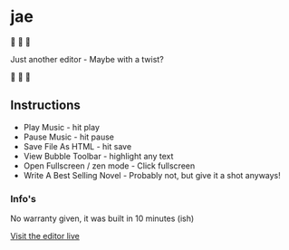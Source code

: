 # jae

:icecream: :icecream: :icecream:

Just another editor - Maybe with a twist? 


:icecream: :icecream: :icecream:


## Instructions

- Play Music - hit play
- Pause Music - hit pause
- Save File As HTML - hit save
- View Bubble Toolbar - highlight any text
- Open Fullscreen / zen mode - Click fullscreen
- Write A Best Selling Novel - Probably not, but give it a shot anyways!

### Info's

No warranty given, it was built in 10 minutes (ish)

[Visit the editor live](https://shadowcodex.github.io/jae)